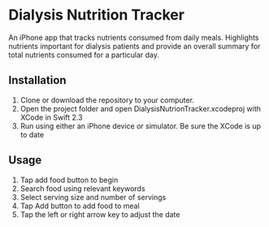 # Dialysis Nutrition Tracker

An iPhone app that tracks nutrients consumed from daily meals. Highlights nutrients important for 
dialysis patients and provide an overall summary for total nutrients consumed for a particular day.

## Installation

1. Clone or download the repository to your computer.
2. Open the project folder and open DialysisNutrionTracker.xcodeproj with XCode in Swift 2.3
3. Run using either an iPhone device or simulator. Be sure the XCode is up to date

## Usage

1. Tap add food button to begin
2. Search food using relevant keywords
3. Select serving size and number of servings
4. Tap Add button to add food to meal
5. Tap the left or right arrow key to adjust the date





